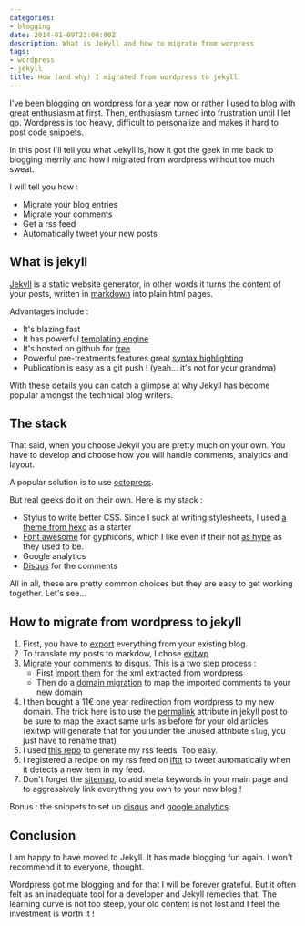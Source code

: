 ```yaml
---
categories:
- blogging
date: 2014-01-09T23:00:00Z
description: What is Jekyll and how to migrate from worpress
tags:
- wordpress
- jekyll
title: How (and why) I migrated from wordpress to jekyll
---
```


I've been blogging on wordpress for a year now or rather I used to blog with great enthusiasm at first.
Then, enthusiasm turned into frustration until I let go. Wordpress is too heavy, difficult to personalize and makes it hard to post code snippets.

In this post I'll tell you what Jekyll is, how it got the geek in me back to blogging merrily and how I migrated from wordpress without too much sweat.

I will tell you how :

* Migrate your blog entries
* Migrate your comments
* Get a rss feed
* Automatically tweet your new posts

<!--more-->

## What is jekyll


[Jekyll](http://jekyllrb.com/) is a static website generator, in other words it turns the content of your posts, written in [markdown](http://fr.wikipedia.org/wiki/Markdown) into plain html pages.

Advantages include :

* It's blazing fast
* It has powerful [templating engine](http://liquidmarkup.org/)
* It's hosted on github for [free](http://pages.github.com/)
* Powerful pre-treatments features great [syntax highlighting](http://pygments.org/)
* Publication is easy as a git push ! (yeah... it's not for your grandma)

With these details you can catch a glimpse at why Jekyll has become popular
amongst the technical blog writers.

## The stack

That said, when you choose Jekyll you are pretty much on your own. You have to develop and choose how you will handle comments, analytics and layout.

A popular solution is to use [octopress](http://octopress.org).

But real geeks do it on their own. Here is my stack :

* Stylus to write better CSS. Since I suck at writing stylesheets, I used
[a theme from hexo](https://github.com/ppoffice/hexo-theme-hueman) as a starter
* [Font awesome](http://fontawesome.io/) for gyphicons, which I like even if their not [as hype](http://ianfeather.co.uk/ten-reasons-we-switched-from-an-icon-font-to-svg/) as they used to be.
* Google analytics
* [Disqus](http://disqus.com/) for the comments

All in all, these are pretty common choices but they are easy to get working together.
Let's see...

## How to migrate from wordpress to jekyll

1. First, you have to [export](http://en.support.wordpress.com/export/) everything from your existing blog.
2. To translate my posts to markdow, I chose [exitwp](https://github.com/thomasf/exitwp)
3. Migrate your comments to disqus. This is a two step process :
	* First [import them](http://help.disqus.com/customer/portal/articles/466255-importing-comments-from-wordpress) for the xml extracted from wordpress
	* Then do a [domain migration](http://help.disqus.com/customer/portal/articles/912627-domain-migration-wizard) to map the imported comments to your new domain
4. I then bought a 11€ one year redirection from wordpress to my new domain. The trick here is to use the [permalink](http://grinnick.com/posts/how-to-manage-permalinks-in-jekyll) attribute in jekyll post to be sure to map the exact same urls as before for your old articles (exitwp will generate that for you under the unused attribute `slug`, you just have to rename that)
5. I used [this repo](https://github.com/snaptortoise/jekyll-rss-feeds) to generate my rss feeds. Too easy.
6. I registered a recipe on my rss feed on [ifttt](https://ifttt.com) to tweet automatically when it detects a new item in my feed.
7. Don't forget the [sitemap](https://github.com/geowarin/geowarin.github.com/blob/master/sitemap.txt), to add meta keywords in your main page and to aggressively link everything you own to your new blog !

Bonus : the snippets to set up [disqus](http://help.disqus.com/customer/portal/articles/472097-universal-embed-code) and [google analytics](https://developers.google.com/analytics/devguides/collection/gajs/asyncTracking).


## Conclusion

I am happy to have moved to Jekyll. It has made blogging fun again.
I won't recommend it to everyone, thought.

Wordpress got me blogging and for that I will be forever grateful.
But it often felt as an inadequate tool for a developer and Jekyll remedies that.
The learning curve is not too steep, your old content is not lost and I feel the investment is worth it !
